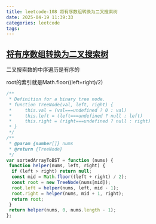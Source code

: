 ```yaml
---
title: leetcode-108 将有序数组转换为二叉搜索树
date: 2025-04-19 11:39:33
categories: leetcode
tags:
---
```


## [将有序数组转换为二叉搜索树](https://leetcode.cn/problems/convert-sorted-array-to-binary-search-tree/description/)

二叉搜索数的中序遍历是有序的

root的索引就是Math.floor((left+right)/2)

```js
/**
 * Definition for a binary tree node.
 * function TreeNode(val, left, right) {
 *     this.val = (val===undefined ? 0 : val)
 *     this.left = (left===undefined ? null : left)
 *     this.right = (right===undefined ? null : right)
 * }
 */
/**
 * @param {number[]} nums
 * @return {TreeNode}
 */
var sortedArrayToBST = function (nums) {
 function helper(nums, left, right) {
  if (left > right) return null;
  const mid = Math.floor((left + right) / 2);
  const root = new TreeNode(nums[mid]);
  root.left = helper(nums, left, mid - 1);
  root.right = helper(nums, mid + 1, right);
  return root;
 }
 return helper(nums, 0, nums.length - 1);
};
```
